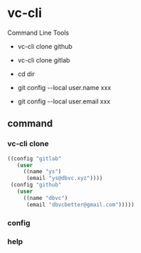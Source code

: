 # vc-cli
Command Line Tools

- vc-cli clone github
- vc-cli clone gitlab

- cd dir
- git config --local user.name xxx
- git config --local user.email xxx

## command

### vc-cli clone <configName> <repo>

```lisp
((config "gitlab"
   (user
     ((name "ys")
      (email "ys@dbvc.xyz"))))
 (config "github"
   (user
     ((name "dbvc")
      (email "dbvcbetter@gmail.com")))))
```

### config

### help

### 
